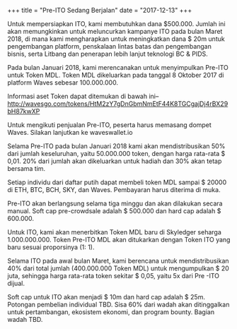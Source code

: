+++
title = "Pre-ITO Sedang Berjalan"
date = "2017-12-13"
+++

Untuk mempersiapkan ITO, kami membutuhkan dana $500.000. Jumlah ini akan memungkinkan untuk meluncurkan kampanye ITO 
pada bulan Maret 2018, di mana kami mengharapkan untuk meningkatkan dana $ 20m untuk pengembangan platform,
penskalaan lintas batas dan pengembangan bisnis, serta Litbang dan penerapan lebih lanjut
teknologi BC & PIDS.

Pada bulan Januari 2018, kami merencanakan untuk menyimpulkan Pre-ITO untuk Token MDL. Token MDL dikeluarkan 
pada tanggal 8 Oktober 2017 di platform Waves sebesar 100.000.000.

Informasi aset Token dapat ditemukan di bawah ini–
http://wavesgo.com/tokens/HtM2zY7gDnGbmNmEtF44K8TGCgajDj4rBX29bH87kwXP

Untuk mengikuti penjualan Pre-ITO, peserta harus memasang dompet Waves. Silakan lanjutkan ke
waveswallet.io

Selama Pre-ITO pada bulan Januari 2018 kami akan mendistribusikan 50% dari jumlah keseluruhan, yaitu 
50.000.000 token, dengan harga rata-rata $ 0,01. 20% dari jumlah akan dikeluarkan untuk hadiah dan 
30% akan tetap bersama tim.

Setiap individu dari daftar putih dapat membeli token MDL sampai $ 20000 di ETH, BTC, 
BCH, SKY, dan Waves. Pembayaran harus diterima di muka.

Pre-ITO akan berlangsung selama tiga minggu dan akan dilakukan secara manual. Soft cap pre-crowdsale 
adalah $ 500.000 dan hard cap adalah $ 600.000.

Untuk ITO, kami akan menerbitkan Token MDL baru di Skyledger seharga 1.000.000.000. Token 
Pre-ITO MDL akan ditukarkan dengan Token ITO yang baru sesuai proporsinya (1: 1).

Selama ITO pada awal bulan Maret, kami berencana untuk mendistribusikan 40% dari total jumlah (400.000.000 
Token MDL) untuk mengumpulkan $ 20 juta, sehingga harga rata-rata token sekitar $ 0,05, yaitu 
5x dari Pre -ITO dijual.

Soft cap untuk ITO akan menjadi $ 10m dan hard cap adalah $ 25m. Potongan pembelian individual TBD. Sisa 60% 
dari wadah akan ditinggalkan untuk pertambangan, ekosistem ekonomi, dan program bounty. Bagian 
wadah TBD.
